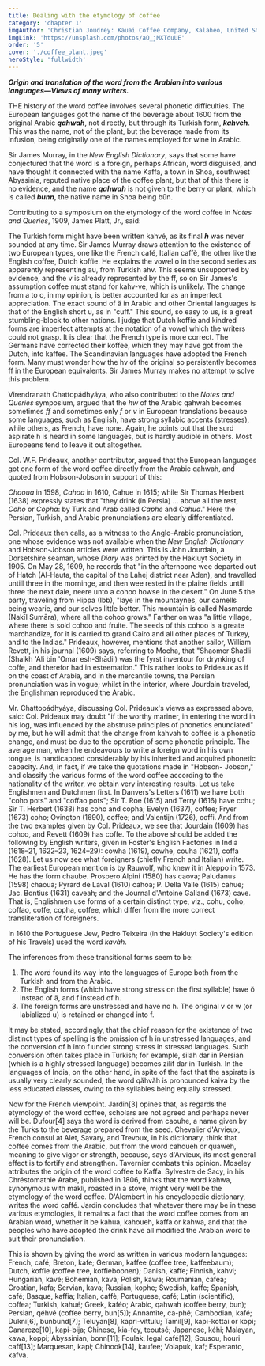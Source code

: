 ```yaml
---
title: Dealing with the etymology of coffee
category: 'chapter 1'
imgAuthor: 'Christian Joudrey: Kauai Coffee Company, Kalaheo, United States'
imgLink: 'https://unsplash.com/photos/aO_jMXTduUE'
order: '5'
cover: './coffee_plant.jpeg'
heroStyle: 'fullwidth'
---
```


***Origin and translation of the word from the Arabian into various languages—Views of many writers.***

THE history of the word coffee involves several phonetic difficulties. The European languages got the
name of the beverage about 1600 from the original Arabic ***qahwah***, not directly, but through its
Turkish form, ***kahveh***. This was the name, not of the plant, but the beverage made from its infusion, being
originally one of the names employed for wine in Arabic.

Sir James Murray, in the *New English Dictionary*, says that some have conjectured that the word is a
foreign, perhaps African, word disguised, and have thought it connected with the name Kaffa, a town in Shoa,
southwest Abyssinia, reputed native place of the coffee plant, but that of this there is no evidence, and the
name ***qahwah*** is not given to the berry or plant, which is called ***bunn***, the native name in Shoa being būn.

Contributing to a symposium on the etymology of the word coffee in *Notes and Queries*, 1909, James
Platt, Jr., said:

The Turkish form might have been written kahvé, as its final ***h*** was never sounded at any time. Sir
James Murray draws attention to the existence of two European types, one like the French café, Italian
caffè, the other like the English coffee, Dutch koffie. He explains the vowel o in the second series as
apparently representing au, from Turkish ahv. This seems unsupported by evidence, and the v is already
represented by the ff, so on Sir James's assumption coffee must stand for kahv-ve, which is unlikely. The
change from a to o, in my opinion, is better accounted for as an imperfect appreciation. The exact sound
of ă in Arabic and other Oriental languages is that of the English short u, as in "cuff." This sound, so easy
to us, is a great stumbling-block to other nations. I judge that Dutch koffie and kindred forms are
imperfect attempts at the notation of a vowel which the writers could not grasp. It is clear that the French
type is more correct. The Germans have corrected their koffee, which they may have got from the Dutch,
into kaffee. The Scandinavian languages have adopted the French form. Many must wonder how the hv of
the original so persistently becomes ff in the European equivalents. Sir James Murray makes no attempt to
solve this problem.

Virendranath Chattopádhyáya, who also contributed to the *Notes and Queries* symposium, argued that the
*hw* of the Arabic qahwah becomes sometimes *ff* and sometimes only *f* or *v* in European translations because
some languages, such as English, have strong syllabic accents (stresses), while others, as French, have none.
Again, he points out that the surd aspirate h is heard in some languages, but is hardly audible in others. Most
Europeans tend to leave it out altogether.

Col. W.F. Prideaux, another contributor, argued that the European languages got one form of the word
coffee directly from the Arabic qahwah, and quoted from Hobson-Jobson in support of this:

*Chaoua* in 1598, *Cahoa* in 1610, Cahue in 1615; while Sir Thomas Herbert (1638) expressly states
that "they drink (in Persia) ... above all the rest, *Coho* or *Copha*: by Turk and Arab called *Caphe* and
*Cahua*." Here the Persian, Turkish, and Arabic pronunciations are clearly differentiated.

Col. Prideaux then calls, as a witness to the Anglo-Arabic pronunciation, one whose evidence was not
available when the *New English Dictionary* and Hobson-Jobson articles were written. This is John Jourdain, a
Dorsetshire seaman, whose *Diary* was printed by the Hakluyt Society in 1905. On May 28, 1609, he records
that "in the afternoone wee departed out of Hatch (Al-Hauta, the capital of the Lahej district near Aden), and
travelled untill three in the morninge, and then wee rested in the plaine fields untill three the next daie, neere
unto a cohoo howse in the desert." On June 5 the party, traveling from Hippa (Ibb), "laye in the mountaynes,
our camells being wearie, and our selves little better. This mountain is called Nasmarde (Nakīl Sumāra),
where all the cohoo grows." Farther on was "a little village, where there is sold cohoo and fruite. The seeds of
this cohoo is a greate marchandize, for it is carried to grand Cairo and all other places of Turkey, and to the
Indias." Prideaux, however, mentions that another sailor, William Revett, in his journal (1609) says, referring
to Mocha, that "Shaomer Shadli (Shaikh 'Ali bin 'Omar esh-Shādil) was the fyrst inventour for drynking of
coffe, and therefor had in esteemation." This rather looks to Prideaux as if on the coast of Arabia, and in the
mercantile towns, the Persian pronunciation was in vogue; whilst in the interior, where Jourdain traveled, the
Englishman reproduced the Arabic.

Mr. Chattopádhyáya, discussing Col. Prideaux's views as expressed above, said:
Col. Prideaux may doubt "if the worthy mariner, in entering the word in his log, was influenced by
the abstruse principles of phonetics enunciated" by me, but he will admit that the change from kahvah to
coffee is a phonetic change, and must be due to the operation of some phonetic principle. The average
man, when he endeavours to write a foreign word in his own tongue, is handicapped considerably by his
inherited and acquired phonetic capacity. And, in fact, if we take the quotations made in "Hobson-
Jobson," and classify the various forms of the word coffee according to the nationality of the writer, we
obtain very interesting results.
Let us take Englishmen and Dutchmen first. In Danvers's Letters (1611) we have both "coho pots"
and "coffao pots"; Sir T. Roe (1615) and Terry (1616) have cohu; Sir T. Herbert (1638) has coho and
copha; Evelyn (1637), coffee; Fryer (1673) coho; Ovington (1690), coffee; and Valentijn (1726), coffi.
And from the two examples given by Col. Prideaux, we see that Jourdain (1609) has cohoo, and Revett
(1609) has coffe.
To the above should be added the following by English writers, given in Foster's English Factories in
India (1618–21, 1622–23, 1624–29): cowha (1619), cowhe, couha (1621), coffa (1628).
Let us now see what foreigners (chiefly French and Italian) write. The earliest European mention is by
Rauwolf, who knew it in Aleppo in 1573. He has the form chaube. Prospero Alpini (1580) has caova;
Paludanus (1598) chaoua; Pyrard de Laval (1610) cahoa; P. Della Valle (1615) cahue; Jac. Bontius (1631) caveah; 
and the Journal d'Antoine Galland (1673) cave. That is, Englishmen use forms of a certain distinct
type, viz., cohu, coho, coffao, coffe, copha, coffee, which differ from the more correct transliteration of
foreigners.

In 1610 the Portuguese Jew, Pedro Teixeira (in the Hakluyt Society's edition of his Travels) used the word
*kavàh*.

The inferences from these transitional forms seem to be: 
1. The word found its way into the languages of Europe both from the Turkish and from the Arabic. 
2. The English forms (which have strong stress on the first syllable) have ŏ instead of ă, and f instead of h. 
3. The foreign forms are unstressed and have no h. The original v or w (or labialized u) is retained or changed into f.

It may be stated, accordingly, that the chief reason for the existence of two distinct types of spelling is the
omission of h in unstressed languages, and the conversion of h into f under strong stress in stressed languages.
Such conversion often takes place in Turkish; for example, silah dar in Persian (which is a highly stressed
language) becomes zilif dar in Turkish. In the languages of India, on the other hand, in spite of the fact that
the aspirate is usually very clearly sounded, the word qăhvăh is pronounced kaiva by the less educated classes,
owing to the syllables being equally stressed.

Now for the French viewpoint. Jardin[3] opines that, as regards the etymology of the word coffee, scholars
are not agreed and perhaps never will be. Dufour[4] says the word is derived from caouhe, a name given by
the Turks to the beverage prepared from the seed. Chevalier d'Arvieux, French consul at Alet, Savary, and
Trevoux, in his dictionary, think that coffee comes from the Arabic, but from the word cahoueh or quaweh,
meaning to give vigor or strength, because, says d'Arvieux, its most general effect is to fortify and strengthen.
Tavernier combats this opinion. Moseley attributes the origin of the word coffee to Kaffa. Sylvestre de Sacy,
in his Chréstomathie Arabe, published in 1806, thinks that the word kahwa, synonymous with makli, roasted
in a stove, might very well be the etymology of the word coffee. D'Alembert in his encyclopedic dictionary,
writes the word caffé. Jardin concludes that whatever there may be in these various etymologies, it remains a
fact that the word coffee comes from an Arabian word, whether it be kahua, kahoueh, kaffa or kahwa, and that
the peoples who have adopted the drink have all modified the Arabian word to suit their pronunciation. 

This is shown by giving the word as written in various modern languages:
French, café; Breton, kafe; German, kaffee (coffee tree, kaffeebaum); Dutch, koffie (coffee tree,
koffieboonen); Danish, kaffe; Finnish, kahvi; Hungarian, kavé; Bohemian, kava; Polish, kawa; Roumanian,
cafea; Croatian, kafa; Servian, kava; Russian, kophe; Swedish, kaffe; Spanish, café; Basque, kaffia; Italian,
caffè; Portuguese, café; Latin (scientific), coffea; Turkish, kahué; Greek, kaféo; Arabic, qahwah (coffee berry,
bun); Persian, qéhvé (coffee berry, bun[5]); Annamite, ca-phé; Cambodian, kafé; Dukni[6], bunbund[7];
Teluyan[8], kapri-vittulu; Tamil[9], kapi-kottai or kopi; Canareze[10], kapi-bija; Chinese, kia-fey, teoutsé;
Japanese, kéhi; Malayan, kawa, koppi; Abyssinian, bonn[11]; Foulak, legal café[12]; Sousou, houri caff[13];
Marquesan, kapi; Chinook[14], kaufee; Volapuk, kaf; Esperanto, kafva.